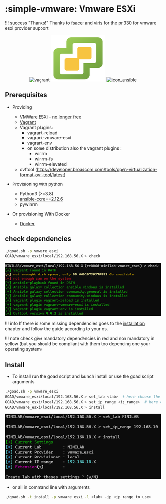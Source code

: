 # :simple-vmware: Vmware ESXi

!!! success "Thanks!"
    Thanks to [fsacer](https://github.com/fsacer) and  [viris](https://github.com/viris) for the pr [330](https://github.com/Orange-Cyberdefense/GOAD/pull/330) for vmware esxi provider support

<div align="center">
  <img alt="vagrant" width="153" height="150" src="../img/icon_vagrant.png">
  <img alt="icon_vmmare_esxi" width="176"  height="150" src="../img/icon_vmware_esxi.png">
  <img alt="icon_ansible" width="150"  height="150" src="../img/icon_ansible.png">
</div>

## Prerequisites

- Providing
  - [VMWare ESXi](https://www.vmware.com/products/esxi-and-esx.html) - [no longer free](https://kb.vmware.com/s/article/2107518)
  - [Vagrant](https://developer.hashicorp.com/vagrant/docs)
  - Vagrant plugins:
    - vagrant-reload
    - vagrant-vmware-esxi
    - vagrant-env
    - on some distribution also the vagrant plugins :
      - winrm
      - winrm-fs
      - winrm-elevated
  - ovftool (https://developer.broadcom.com/tools/open-virtualization-format-ovf-tool/latest)

- Provisioning with python
  - Python3 (>=3.8)
  - [ansible-core==2.12.6](https://docs.ansible.com/ansible/latest/index.html)
  - pywinrm

- Or provisioning With Docker
  - [Docker](https://www.docker.com/)

## check dependencies

```bash
./goad.sh -p vmware_esxi
GOAD/vmware_esxi/local/192.168.56.X > check
```

![esxi_check.png](./../img/esxi_check.png)

!!! info
    If there is some missing dependencies goes to the [installation](../installation/index.md) chapter and follow the guide according to your os.

!!! note
    check give mandatory dependencies in red and non mandatory in yellow (but you should be compliant with them too depending one your operating system)

## Install

- To install run the goad script and launch install or use the goad script arguments

```bash
./goad.sh -p vmware_esxi
GOAD/vmware_esxi/local/192.168.56.X > set_lab <lab>  # here choose the lab you want (GOAD/GOAD-Light/NHA/SCCM)
GOAD/vmware_esxi/local/192.168.56.X > set_ip_range <ip_range>  # here choose the  ip range you want to use ex: 192.168.56 (only the first three digits)
GOAD/vmware_esxi/local/192.168.56.X > install
```

![esxi_install](./../img/esxi_install.png)

- or all in command line with arguments

```bash
./goad.sh -t install -p vmware_esxi -l <lab> -ip <ip_range_to_use>
```